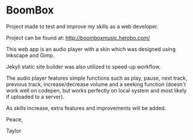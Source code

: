 # BoomBox

Project made to test and improve my skills as a web developer.

Project can be found at: http://boomboxmusic.herobo.com/

This web app is an audio player with a skin which was designed using Inkscape and Gimp.

Jekyll static site builder was also utilized to speed-up workflow.

The audio player features simple functions such as play, pause, next track, previous track, increase/decrease volume and a seeking function (doesn't work well on codepen, but works perfectly on local system and most likely if uploaded to a server).

As skills increase, extra features and improvements will be added.

Peace,

Taylor
